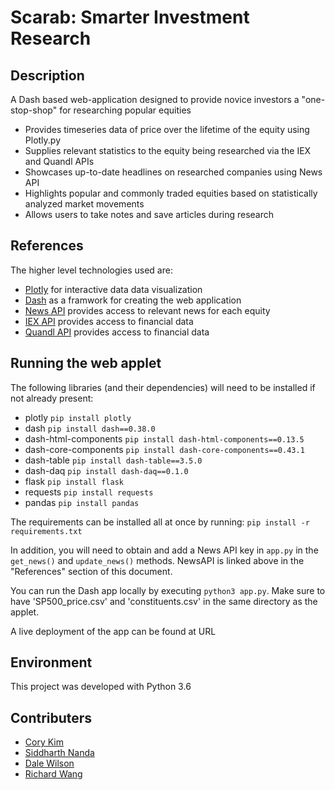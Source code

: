 # Scarab: Smarter Investment Research

## Description

A Dash based web-application designed to provide novice investors a "one-stop-shop" for researching popular equities

+ Provides timeseries data of price over the lifetime of the equity using Plotly.py
+ Supplies relevant statistics to the equity being researched via the IEX and Quandl APIs
+ Showcases up-to-date headlines on researched companies using News API
+ Highlights popular and commonly traded equities based on statistically analyzed market movements
+ Allows users to take notes and save articles during research

## References

The higher level technologies used are:

+ [Plotly](https://plot.ly) for interactive data data visualization
+ [Dash](https://plot.ly/products/dash/) as a framwork for creating the web application
+ [News API](https://newsapi.org) provides access to relevant news for each equity
+ [IEX API](https://iextrading.com/developer/docs/) provides access to financial data
+ [Quandl API](https://www.quandl.com/tools/api) provides access to financial data

## Running the web applet

The following libraries (and their dependencies) will need to be installed if not already present:

+ plotly `pip install plotly`
+ dash `pip install dash==0.38.0`
+ dash-html-components `pip install dash-html-components==0.13.5`
+ dash-core-components `pip install dash-core-components==0.43.1`
+ dash-table `pip install dash-table==3.5.0`
+ dash-daq `pip install dash-daq==0.1.0`
+ flask `pip install flask`
+ requests `pip install requests`
+ pandas `pip install pandas`

The requirements can be installed all at once by running: `pip install -r requirements.txt`

In addition, you will need to obtain and add a News API key in `app.py` in the `get_news()` and `update_news()` methods. NewsAPI is linked above in the "References" section of this document.

You can run the Dash app locally by executing `python3 app.py`. Make sure to have 'SP500_price.csv' and 'constituents.csv' in the same directory as the applet.

A live deployment of the app can be found at URL

## Environment

This project was developed with Python 3.6

## Contributers

+ [Cory Kim](https://www.linkedin.com/in/coryjkim/)
+ [Siddharth Nanda](https://www.linkedin.com/in/sidNan21)
+ [Dale Wilson](https://www.linkedin.com/in/dale-wilson-4a3893150/)
+ [Richard Wang](https://www.linkedin.com/in/yicheng-richard-wang-5b198a149/)
